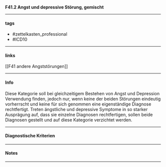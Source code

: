 __F41.2 Angst und depressive Störung, gemischt__

___________________________________________
#### tags

- #zettelkasten_professional
- #ICD10
___________________________________________
#### links

[[F41 andere Angststörungen]]

___________________________________________
#### Info
Diese Kategorie soll bei gleichzeitigem Bestehen von Angst und Depression Verwendung finden, jedoch nur, wenn keine der beiden Störungen eindeutig vorherrscht und keine für sich genommen eine eigenständige Diagnose rechtfertigt. Treten ängstliche und depressive Symptome in so starker Ausprägung auf, dass sie einzelne Diagnosen rechtfertigen, sollen beide Diagnosen gestellt und auf diese Kategorie verzichtet werden.
___________________________________________
#### Diagnostische Kriterien

___________________________________________
#### Notes

___________________________________________


